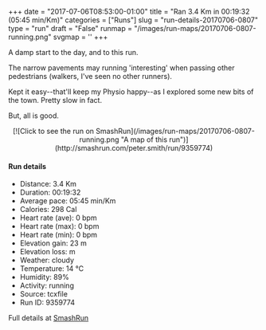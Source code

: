 +++
date = "2017-07-06T08:53:00-01:00"
title = "Ran 3.4 Km in 00:19:32 (05:45 min/Km)"
categories = ["Runs"]
slug = "run-details-20170706-0807"
type = "run"
draft = "False"
runmap = "/images/run-maps/20170706-0807-running.png"
svgmap = '<polyline points="62 0, 65 1, 60 8, 44 12, 36 32, 41 48, 37 50, 40 53, 43 61, 40 67, 34 69, 40 74, 42 74, 51 76, 42 86, 33 95, 43 100, 55 92, 53 83, 61 80, 57 76, 44 73, 49 65, 45 60, 44 59, 37 33, 37 30, 46 12, 60 8, 66 0">'
+++

A damp start to the day, and to this run. 

The narrow pavements may running 'interesting' when passing other pedestrians (walkers, I've seen no other runners). 

Kept it easy--that'll keep my Physio happy--as I explored some new bits of the town.  Pretty slow in fact. 

But, all is good. 

<!--more-->

<center>
[![Click to see the run on SmashRun](/images/run-maps/20170706-0807-running.png "A map of this run")](http://smashrun.com/peter.smith/run/9359774)
</center>

#### Run details

* Distance: 3.4 Km
* Duration: 00:19:32
* Average pace: 05:45 min/Km
* Calories: 298 Cal
* Heart rate (ave): 0 bpm
* Heart rate (max): 0 bpm
* Heart rate (min): 0 bpm
* Elevation gain: 23 m
* Elevation loss:  m
* Weather: cloudy
* Temperature: 14 &deg;C
* Humidity: 89%
* Activity: running
* Source: tcxfile
* Run ID: 9359774

Full details at [SmashRun](http://smashrun.com/peter.smith/run/9359774)
